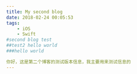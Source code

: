 ```yaml
---
title: My second blog
date: 2018-02-24 00:05:53
tags:
	- iOS
	- Swift
#second blog test
##test2 hello world
###hello world

你好，这是第二个博客的测试版本信息，我主要用来测试信息的
---
```

